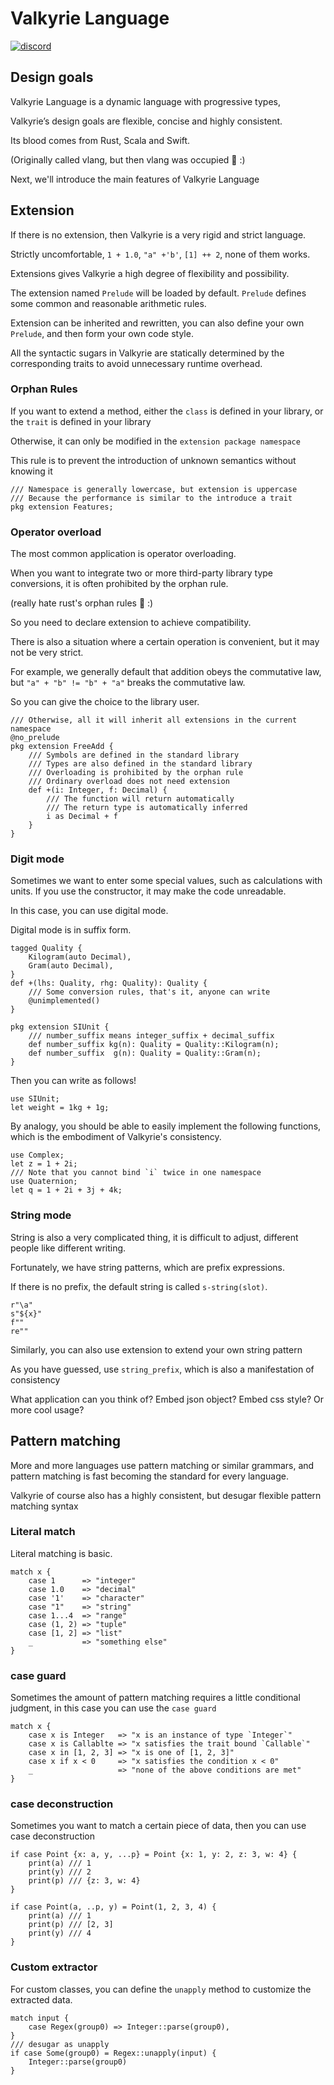 # Valkyrie Language

[![discord](https://img.shields.io/discord/794446776232443955.svg?logo=discord&style=flat-square)](https://discord.gg/rDScD9GyUC)


## Design goals

Valkyrie Language is a dynamic language with progressive types,

Valkyrie’s design goals are flexible, concise and highly consistent.

Its blood comes from Rust, Scala and Swift.

(Originally called vlang, but then vlang was occupied 🤣 :)

Next, we'll introduce the main features of Valkyrie Language

## Extension

If there is no extension, then Valkyrie is a very rigid and strict language.

Strictly uncomfortable, `1 + 1.0`, `"a" +'b'`, `[1] ++ 2`, none of them works.

Extensions gives Valkyrie a high degree of flexibility and possibility.

The extension named `Prelude` will be loaded by default. `Prelude` defines some common and reasonable arithmetic rules.

Extension can be inherited and rewritten, you can also define your own `Prelude`, and then form your own code style.

All the syntactic sugars in Valkyrie are statically determined by the corresponding traits to avoid unnecessary runtime overhead.

### Orphan Rules

If you want to extend a method, either the `class` is defined in your library, or the `trait` is defined in your library

Otherwise, it can only be modified in the `extension package namespace`

This rule is to prevent the introduction of unknown semantics without knowing it

````valkyrie
/// Namespace is generally lowercase, but extension is uppercase
/// Because the performance is similar to the introduce a trait
pkg extension Features;
````

### Operator overload

The most common application is operator overloading.

When you want to integrate two or more third-party library type conversions, it is often prohibited by the orphan rule.

(really hate rust's orphan rules 🤣 :)

So you need to declare extension to achieve compatibility.

There is also a situation where a certain operation is convenient, but it may not be very strict.

For example, we generally default that addition obeys the commutative law, but `"a" + "b" != "b" + "a"` breaks the commutative law.

So you can give the choice to the library user.

````valkyrie
/// Otherwise, all it will inherit all extensions in the current namespace
@no_prelude
pkg extension FreeAdd {
    /// Symbols are defined in the standard library
    /// Types are also defined in the standard library
    /// Overloading is prohibited by the orphan rule
    /// Ordinary overload does not need extension
    def +(i: Integer, f: Decimal) {
        /// The function will return automatically
        /// The return type is automatically inferred
        i as Decimal + f
    }
}
````

### Digit mode

Sometimes we want to enter some special values, such as calculations with units. If you use the constructor, it may make the code unreadable.

In this case, you can use digital mode.

Digital mode is in suffix form.

````valkyrie
tagged Quality {
    Kilogram(auto Decimal),
    Gram(auto Decimal),
}
def +(lhs: Quality, rhg: Quality): Quality {
    /// Some conversion rules, that's it, anyone can write
    @unimplemented()
}

pkg extension SIUnit {
    /// number_suffix means integer_suffix + decimal_suffix
    def number_suffix kg(n): Quality = Quality::Kilogram(n);
    def number_suffix  g(n): Quality = Quality::Gram(n);
}
````

Then you can write as follows!

````valkyrie
use SIUnit;
let weight = 1kg + 1g;
````

By analogy, you should be able to easily implement the following functions, which is the embodiment of Valkyrie's consistency.

````valkyrie
use Complex;
let z = 1 + 2i;
/// Note that you cannot bind `i` twice in one namespace
use Quaternion;
let q = 1 + 2i + 3j + 4k;
````

### String mode

String is also a very complicated thing, it is difficult to adjust, different people like different writing.

Fortunately, we have string patterns, which are prefix expressions.

If there is no prefix, the default string is called `s-string(slot)`.

````valkyrie
r"\a"
s"${x}"
f""
re""
````

Similarly, you can also use extension to extend your own string pattern

As you have guessed, use `string_prefix`, which is also a manifestation of consistency

What application can you think of? Embed json object? Embed css style? Or more cool usage?

## Pattern matching

More and more languages use pattern matching or similar grammars, and pattern matching is fast becoming the standard for every language.

Valkyrie of course also has a highly consistent, but desugar flexible pattern matching syntax

### Literal match

Literal matching is basic.

````valkyrie
match x {
    case 1      => "integer"
    case 1.0    => "decimal"
    case '1'    => "character"
    case "1"    => "string"
    case 1...4  => "range"
    case (1, 2) => "tuple"
    case [1, 2] => "list"
    _           => "something else"
}
````

### case guard

Sometimes the amount of pattern matching requires a little conditional judgment, in this case you can use the `case guard`

````valkyrie
match x {
    case x is Integer   => "x is an instance of type `Integer`"
    case x is Callablte => "x satisfies the trait bound `Callable`"
    case x in [1, 2, 3] => "x is one of [1, 2, 3]"
    case x if x < 0     => "x satisfies the condition x < 0"
    _                   => "none of the above conditions are met"
}
````

### case deconstruction

Sometimes you want to match a certain piece of data, then you can use case deconstruction

````valkyrie
if case Point {x: a, y, ...p} = Point {x: 1, y: 2, z: 3, w: 4} {
    print(a) /// 1
    print(y) /// 2
    print(p) /// {z: 3, w: 4}
}

if case Point(a, ..p, y) = Point(1, 2, 3, 4) {
    print(a) /// 1
    print(p) /// [2, 3]
    print(y) /// 4
}
````

### Custom extractor

For custom classes, you can define the `unapply` method to customize the extracted data.

````valkyrie
match input {
    case Regex(group0) => Integer::parse(group0),
}
/// desugar as unapply
if case Some(group0) = Regex::unapply(input) {
    Integer::parse(group0)
}
````
